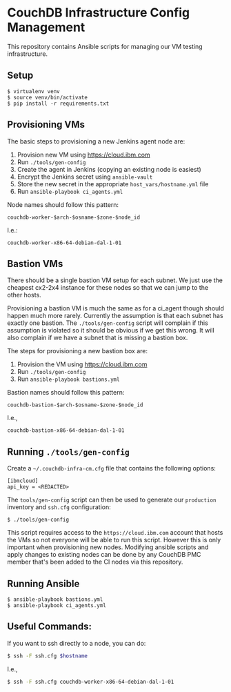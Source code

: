 CouchDB Infrastructure Config Management
===

This repository contains Ansible scripts for managing our VM testing
infrastructure.

Setup
---

    $ virtualenv venv
    $ source venv/bin/activate
    $ pip install -r requirements.txt

Provisioning VMs
---

The basic steps to provisioning a new Jenkins agent node are:

1. Provision new VM using https://cloud.ibm.com
2. Run `./tools/gen-config`
3. Create the agent in Jenkins (copying an existing node is easiest)
4. Encrypt the Jenkins secret using `ansible-vault`
5. Store the new secret in the appropriate `host_vars/hostname.yml` file
6. Run `ansible-playbook ci_agents.yml`

Node names should follow this pattern:

```
couchdb-worker-$arch-$osname-$zone-$node_id
```

I.e.:

```
couchdb-worker-x86-64-debian-dal-1-01
```

Bastion VMs
---

There should be a single bastion VM setup for each subnet. We just use the
cheapest cx2-2x4 instance for these nodes so that we can jump to the other
hosts.

Provisioning a bastion VM is much the same as for a ci_agent though should
happen much more rarely. Currently the assumption is that each subnet has
exactly one bastion. The `./tools/gen-config` script will complain if this
assumption is violated so it should be obvious if we get this wrong. It will
also complain if we have a subnet that is missing a bastion box.

The steps for provisioning a new bastion box are:

1. Provision the VM using https://cloud.ibm.com
2. Run `./tools/gen-config`
3. Run `ansible-playbook bastions.yml`

Bastion names should follow this pattern:

```
couchdb-bastion-$arch-$osname-$zone-$node_id
```

I.e.,

```
couchdb-bastion-x86-64-debian-dal-1-01
```


Running `./tools/gen-config`
---

Create a `~/.couchdb-infra-cm.cfg` file that contains the following options:

    [ibmcloud]
    api_key = <REDACTED>

The `tools/gen-config` script can then be used to generate our `production`
inventory and `ssh.cfg` configuration:

    $ ./tools/gen-config

This script requires access to the `https://cloud.ibm.com` account that hosts
the VMs so not everyone will be able to run this script. However this is only
important when provisioning new nodes. Modifying ansible scripts and apply
changes to existing nodes can be done by any CouchDB PMC member that's been
added to the CI nodes via this repository.

Running Ansible
---

    $ ansible-playbook bastions.yml
    $ ansible-playbook ci_agents.yml


Useful Commands:
---

If you want to ssh directly to a node, you can do:

```bash
$ ssh -F ssh.cfg $hostname
```

I.e.,

```bash
$ ssh -F ssh.cfg couchdb-worker-x86-64-debian-dal-1-01
```
